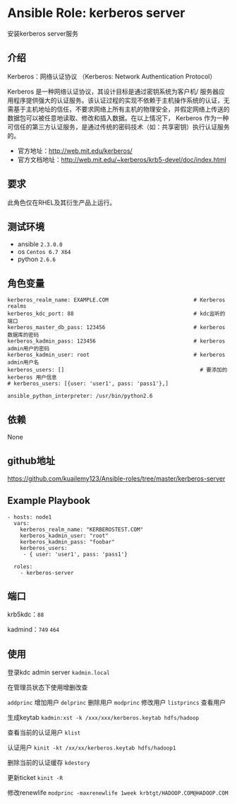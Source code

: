 # Ansible Role: kerberos server

安装kerberos server服务

## 介绍
Kerberos：网络认证协议
（Kerberos: Network Authentication Protocol）

Kerberos 是一种网络认证协议，其设计目标是通过密钥系统为客户机/ 服务器应用程序提供强大的认证服务。该认证过程的实现不依赖于主机操作系统的认证，无需基于主机地址的信任，不要求网络上所有主机的物理安全，并假定网络上传送的数据包可以被任意地读取、修改和插入数据。在以上情况下， Kerberos 作为一种可信任的第三方认证服务，是通过传统的密码技术（如：共享密钥）执行认证服务的。

- 官方地址：http://web.mit.edu/kerberos/
- 官方文档地址：http://web.mit.edu/~kerberos/krb5-devel/doc/index.html

## 要求

此角色仅在RHEL及其衍生产品上运行。

## 测试环境

- ansible `2.3.0.0`
- os `Centos 6.7 X64`
- python `2.6.6`

## 角色变量
    kerberos_realm_name: EXAMPLE.COM                           # Kerberos realms
    kerberos_kdc_port: 88                                      # kdc监听的端口
    kerberos_master_db_pass: 123456                            # kerberos 数据库的密码
    kerberos_kadmin_pass: 123456                               # kerberos admin用户的密码
    kerberos_kadmin_user: root                                 # kerberos admin用户名
    kerberos_users: []                                           # 要添加的 kerberos 用户信息
    # kerberos_users: [{user: 'user1', pass: 'pass1'},]
    
    ansible_python_interpreter: /usr/bin/python2.6

## 依赖
None

## github地址
https://github.com/kuailemy123/Ansible-roles/tree/master/kerberos-server

## Example Playbook

    - hosts: node1
      vars:
        kerberos_realm_name: "KERBEROSTEST.COM"
        kerberos_kadmin_user: "root"
        kerberos_kadmin_pass: "foobar"
        kerberos_users:
         - { user: 'user1', pass: 'pass1'}
       
      roles:
        - kerberos-server



## 端口

krb5kdc：`88`

kadmind：`749` `464`
        
## 使用

登录kdc admin server
`kadmin.local`

在管理员状态下使用增删改查

`addprinc`  增加用户
`delprinc`  删除用户
`modprinc`  修改用户
`listprincs`  查看用户

生成keytab
`kadmin:xst -k /xxx/xxx/kerberos.keytab hdfs/hadoop`

查看当前的认证用户
`klist`

认证用户
`kinit -kt /xx/xx/kerberos.keytab hdfs/hadoop1`

删除当前的认证缓存
`kdestory`

更新ticket
`kinit -R`

修改renewlife
`modprinc -maxrenewlife 1week krbtgt/HADOOP.COM@HADOOP.COM`